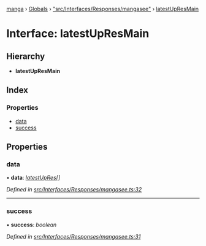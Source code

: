 [manga](../README.md) › [Globals](../globals.md) › ["src/Interfaces/Responses/mangasee"](../modules/_src_interfaces_responses_mangasee_.md) › [latestUpResMain](_src_interfaces_responses_mangasee_.latestupresmain.md)

# Interface: latestUpResMain

## Hierarchy

* **latestUpResMain**

## Index

### Properties

* [data](_src_interfaces_responses_mangasee_.latestupresmain.md#data)
* [success](_src_interfaces_responses_mangasee_.latestupresmain.md#success)

## Properties

###  data

• **data**: *[latestUpRes](_src_interfaces_responses_mangasee_.latestupres.md)[]*

*Defined in [src/Interfaces/Responses/mangasee.ts:32](https://github.com/tushar1210/manga-node/blob/91f9f49/src/Interfaces/Responses/mangasee.ts#L32)*

___

###  success

• **success**: *boolean*

*Defined in [src/Interfaces/Responses/mangasee.ts:31](https://github.com/tushar1210/manga-node/blob/91f9f49/src/Interfaces/Responses/mangasee.ts#L31)*
